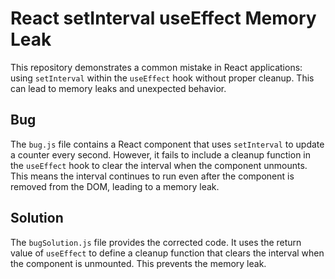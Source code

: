 # React setInterval useEffect Memory Leak
This repository demonstrates a common mistake in React applications: using `setInterval` within the `useEffect` hook without proper cleanup. This can lead to memory leaks and unexpected behavior.

## Bug
The `bug.js` file contains a React component that uses `setInterval` to update a counter every second.  However, it fails to include a cleanup function in the `useEffect` hook to clear the interval when the component unmounts. This means the interval continues to run even after the component is removed from the DOM, leading to a memory leak.

## Solution
The `bugSolution.js` file provides the corrected code.  It uses the return value of `useEffect` to define a cleanup function that clears the interval when the component is unmounted.  This prevents the memory leak.